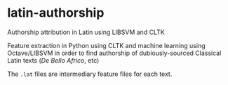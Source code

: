 # latin-authorship
Authorship attribution in Latin using LIBSVM and CLTK

Feature extraction in Python using CLTK and machine learning using Octave/LIBSVM in order to find authorship of dubiously-sourced Classical Latin texts (_De Bello Africo_, etc)

The `.lat` files are intermediary feature files for each text.
